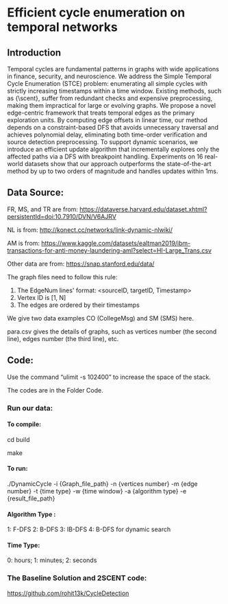 # Efficient cycle enumeration on temporal networks

## Introduction
Temporal cycles are fundamental patterns in graphs with wide applications in finance, security, and neuroscience. We address the Simple Temporal Cycle Enumeration (STCE) problem: enumerating all simple cycles with strictly increasing timestamps within a time window. Existing methods, such as {\scent}, suffer from redundant checks and expensive preprocessing, making them impractical for large or evolving graphs. We propose a novel edge-centric framework that treats temporal edges as the primary exploration units. By computing edge offsets in linear time, our method depends on a constraint-based DFS that avoids unnecessary traversal and achieves polynomial delay, eliminating both time-order verification and source detection preprocessing. To support dynamic scenarios, we introduce an efficient update algorithm that incrementally explores only the affected paths via a DFS with breakpoint handling. Experiments on 16 real-world datasets show that our approach outperforms the state-of-the-art method by up to two orders of magnitude and handles updates within 1ms.

## Data Source:

FR, MS, and TR are from: https://dataverse.harvard.edu/dataset.xhtml?persistentId=doi:10.7910/DVN/V6AJRV

NL is from: http://konect.cc/networks/link-dynamic-nlwiki/

AM is from: https://www.kaggle.com/datasets/ealtman2019/ibm-transactions-for-anti-money-laundering-aml?select=HI-Large_Trans.csv

Other data are from: https://snap.stanford.edu/data/

The graph files need to follow this rule:

1. The EdgeNum lines' format: <sourceID, targetID, Timestamp>
2. Vertex ID is [1, N]
3. The edges are ordered by their timestamps 

We give two data examples CO (CollegeMsg) and SM (SMS) here.

para.csv gives the details of graphs, such as vertices number (the second line), edges number (the third line), etc.

## Code:

Use the command “ulimit -s 102400” to increase the space of the stack.

The codes are in the Folder Code.

### Run our data:

#### To compile: 

cd build

make

#### To run: 

./DynamicCycle -i {Graph_file_path} -n {vertices number} -m {edge number} -t {time type} -w {time window} -a {algorithm type} -e {result_file_path}

#### Algorithm Type :

1: F-DFS 2: B-DFS 3: IB-DFS 4: B-DFS for dynamic search

#### Time Type:

0: hours; 1: minutes; 2: seconds

### The Baseline Solution and 2SCENT code:

https://github.com/rohit13k/CycleDetection
